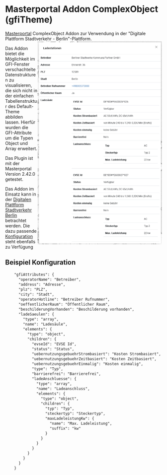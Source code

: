 Masterportal Addon ComplexObject (gfiTheme)
======================================================
[Masterportal](https://bitbucket.org/geowerkstatt-hamburg/masterportal/src/dev/) ComplexObject Addon zur Verwendung in der "Digitale Plattform Stadtverkehr - Berlin"-Plattform.
<img align="right" src="doc/img/complexObject.png">

Das Addon bietet die Möglichkeit im GFI-Fenster verschachtelte Datenstrukturen zu visualisieren, die sich nicht in der einfachen Tabellenstruktur des Default-Theme abbilden lassen.
Hierfür wurden die GFI-Attribute um die Typen Object und Array erweitert.

Das Plugin ist mit der Masterportal Version 2.42.0 getestet.

Das Addon im Einsatz kann in der [Digitalen Plattform Stadtverkehr Berlin](https://viz.berlin.de/site/_masterportal/e-infoplattform/) betrachtet werden.
Die dazu passende [Konfiguration](https://github.com/digitale-plattform-stadtverkehr-berlin/masterportal-dps-config/blob/master/resources/services-internet.json) steht ebenfalls zu Verfügung 


## Beispiel Konfiguration

```
    "gfiAttributes": {
      "operatorName": "Betreiber",
      "address": "Adresse",
      "plz": "PLZ",
      "city": "Stadt",
      "operatorHotline": "Betreiber Rufnummer",
      "oeffentlicherRaum": "Öffentlicher Raum",
      "beschilderungVorhanden": "Beschilderung vorhanden",
      "ladeSaeulen": {
        "type": "array",
        "name": "Ladesäule",
        "elements": {
          "type": "object",
          "children": {
            "evseId": "EVSE Id",
            "status": "Status",
            "uebernutzungsgebuehrStrombasiert": "Kosten Strombasiert",
            "uebernutzungsgebuehrZeitbasiert": "Kosten Zeitbasiert",
            "uebernutzungsgebuehrEinmalig": "Kosten einmalig",
            "type": "Typ",
            "barrierefrei": "Barrierefrei",
            "ladeAnschluesse": {
              "type": "array",
              "name": "Ladeanschluss",
              "elements": {
                "type": "object",
                "children": {
                  "typ": "Typ",
                  "steckertyp": "Steckertyp",
                  "maxLadeleistungKw": {
                    "name": "Max. Ladeleistung",
                    "suffix": "kw"
                  }
                }
              }
            }
          }
        }
      }
    }
```
